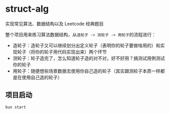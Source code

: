 # struct-alg

实现常见算法、数据结构以及 Leetcode 经典题目

整个项目用来练习算法数据结构，从`造轮子 -> 测轮子 -> 用轮子`的流程进行：

- 造轮子：造轮子又可以继续划分出定义轮子（表明你的轮子要做啥用的）和实现轮子（将你的轮子用代码实现出来）两个环节
- 测轮子：轮子造完了，怎么知道轮子造的对不对，好不好用？搞测试用例测试你的轮子
- 用轮子：随便想些场景数据去使用你自己造的轮子（其实跟测轮子本质一样都是在使用自己造的轮子）

## 项目启动

```shell
bun start
```
